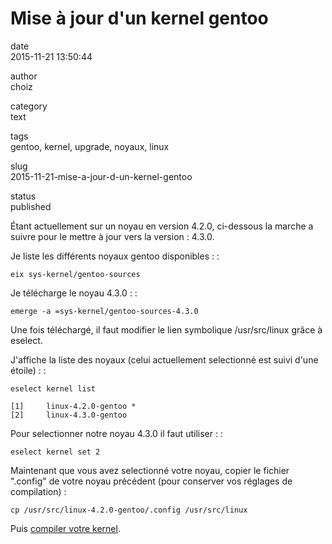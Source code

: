 Mise à jour d'un kernel gentoo
==============================

date  
2015-11-21 13:50:44

author  
choiz

category  
text

tags  
gentoo, kernel, upgrade, noyaux, linux

slug  
2015-11-21-mise-a-jour-d-un-kernel-gentoo

status  
published

Étant actuellement sur un noyau en version 4.2.0, ci-dessous la marche a
suivre pour le mettre à jour vers la version : 4.3.0.

Je liste les différents noyaux gentoo disponibles : :

    eix sys-kernel/gentoo-sources

Je télécharge le noyau 4.3.0 : :

    emerge -a =sys-kernel/gentoo-sources-4.3.0

Une fois téléchargé, il faut modifier le lien symbolique /usr/src/linux
grâce à eselect.

J'affiche la liste des noyaux (celui actuellement selectionné est suivi
d'une étoile) : :

    eselect kernel list

    [1]     linux-4.2.0-gentoo *
    [2]     linux-4.3.0-gentoo

Pour selectionner notre noyau 4.3.0 il faut utiliser : :

    eselect kernel set 2

Maintenant que vous avez selectionné votre noyau, copier le fichier
".config" de votre noyau précédent (pour conserver vos réglages de
compilation) :

    cp /usr/src/linux-4.2.0-gentoo/.config /usr/src/linux

Puis [compiler votre
kernel](http://www.choiz.fr/2015-09-06-compilation-kernel-gentoo.html).
